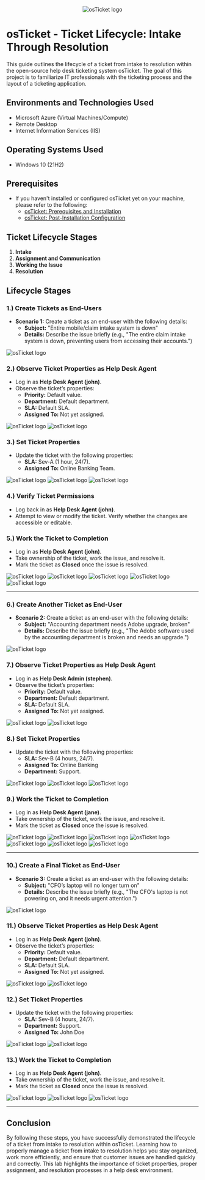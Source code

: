 <p align="center">
<img src="https://i.imgur.com/Clzj7Xs.png" alt="osTicket logo"/>
</p>

<h1>osTicket - Ticket Lifecycle: Intake Through Resolution</h1>
This guide outlines the lifecycle of a ticket from intake to resolution within the open-source help desk ticketing system osTicket.  The goal of this project is to familiarize IT professionals with the ticketing process and the layout of a ticketing application.

<br />


<h2>Environments and Technologies Used</h2>

- Microsoft Azure (Virtual Machines/Compute)
- Remote Desktop
- Internet Information Services (IIS)

<h2>Operating Systems Used </h2>

- Windows 10</b> (21H2)

<h2>Prerequisites</h2>

- If you haven't installed or configured osTicket yet on your machine, please refer to the following:
  - <a href="https://github.com/cristopherb19/osTicket-prereqs">osTicket: Prerequisites and Installation</a>
  - <a href="https://github.com/cristopherb19/osTicket-post-install-config">osTicket: Post-Installation Configuration</a>

<h2>Ticket Lifecycle Stages</h2>

1. **Intake**
2. **Assignment and Communication**
3. **Working the Issue**
4. **Resolution**

<h2>Lifecycle Stages</h2>

<h3>1.) Create Tickets as End-Users</h3>

- **Scenario 1:** Create a ticket as an end-user with the following details:
  - **Subject:** "Entire mobile/claim intake system is down"
  - **Details:** Describe the issue briefly (e.g., "The entire claim intake system is down, preventing users from accessing their accounts.")

<img src="https://imgur.com/gEn5F1V.png" alt="osTicket logo"/>

<h3>2.) Observe Ticket Properties as Help Desk Agent</h3>

- Log in as **Help Desk Agent (john)**.
- Observe the ticket’s properties:
  - **Priority:** Default value.
  - **Department:** Default department.
  - **SLA:** Default SLA.
  - **Assigned To:** Not yet assigned.
 
<img src="https://imgur.com/17491yn.png" alt="osTicket logo"/>
<img src="https://imgur.com/fvyCybX.png" alt="osTicket logo"/>

<h3>3.) Set Ticket Properties</h3>

- Update the ticket with the following properties:
  - **SLA:** Sev-A (1 hour, 24/7).
  - **Assigned To:** Online Banking Team.

<img src="https://imgur.com/fvyCybX.png" alt="osTicket logo"/>
<img src="https://imgur.com/jUZFwGO.png" alt="osTicket logo"/>
<img src="https://imgur.com/CA1jgoL.png" alt="osTicket logo"/>

<h3>4.) Verify Ticket Permissions</h3>

- Log back in as **Help Desk Agent (john)**.
- Attempt to view or modify the ticket. Verify whether the changes are accessible or editable.

<h3>5.) Work the Ticket to Completion</h3>

- Log in as **Help Desk Agent (john)**.
- Take ownership of the ticket, work the issue, and resolve it.
- Mark the ticket as **Closed** once the issue is resolved.

<img src="https://imgur.com/SY0bbCt.png" alt="osTicket logo"/>
<img src="https://imgur.com/4Ox2Hsb.png" alt="osTicket logo"/>
<img src="https://imgur.com/kANvRzD.png" alt="osTicket logo"/>
<img src="https://imgur.com/UST0jzM.png" alt="osTicket logo"/>
<img src="https://imgur.com/oqNu9A3.png" alt="osTicket logo"/>

---

<h3>6.) Create Another Ticket as End-User</h3>

- **Scenario 2:** Create a ticket as an end-user with the following details:
  - **Subject:** "Accounting department needs Adobe upgrade, broken"
  - **Details:** Describe the issue briefly (e.g., "The Adobe software used by the accounting department is broken and needs an upgrade.")
 
<img src="https://imgur.com/weWurnV.png" alt="osTicket logo"/>

<h3>7.) Observe Ticket Properties as Help Desk Agent</h3>

- Log in as **Help Desk Admin (stephen)**.
- Observe the ticket’s properties:
  - **Priority:** Default value.
  - **Department:** Default department.
  - **SLA:** Default SLA.
  - **Assigned To:** Not yet assigned.
 
<img src="https://imgur.com/gN7Tir3.png" alt="osTicket logo"/>
<img src="https://imgur.com/skF8sLW.png" alt="osTicket logo"/>

<h3>8.) Set Ticket Properties</h3>

- Update the ticket with the following properties:
  - **SLA:** Sev-B (4 hours, 24/7).
  - **Assigned To:** Online Banking
  - **Department:** Support.
 
<img src="https://imgur.com/CA3taCk.png" alt="osTicket logo"/>
<img src="https://imgur.com/tEgEvIF.png" alt="osTicket logo"/>
<img src="https://imgur.com/515aOmA.png" alt="osTicket logo"/>


<h3>9.) Work the Ticket to Completion</h3>

- Log in as **Help Desk Agent (jane)**.
- Take ownership of the ticket, work the issue, and resolve it.
- Mark the ticket as **Closed** once the issue is resolved.

<img src="https://imgur.com/wM0mZfw.png" alt="osTicket logo"/>
<img src="https://imgur.com/UFQcPfN.png" alt="osTicket logo"/>
<img src="https://imgur.com/14hagYx.png" alt="osTicket logo"/>
<img src="https://imgur.com/YDmgIo4.png" alt="osTicket logo"/>
<img src="https://imgur.com/VMrlQgR.png" alt="osTicket logo"/>
<img src="https://imgur.com/ZY33HEj.png" alt="osTicket logo"/>
<img src="https://imgur.com/6PTTRcr.png" alt="osTicket logo"/>


---

<h3>10.) Create a Final Ticket as End-User</h3>

- **Scenario 3:** Create a ticket as an end-user with the following details:
  - **Subject:** "CFO’s laptop will no longer turn on"
  - **Details:** Describe the issue briefly (e.g., "The CFO's laptop is not powering on, and it needs urgent attention.")
 
<img src="https://imgur.com/BGgVM9a.png" alt="osTicket logo"/>


<h3>11.) Observe Ticket Properties as Help Desk Agent</h3>

- Log in as **Help Desk Agent (john)**.
- Observe the ticket’s properties:
  - **Priority:** Default value.
  - **Department:** Default department.
  - **SLA:** Default SLA.
  - **Assigned To:** Not yet assigned.

<img src="https://imgur.com/4vWQLb3.png" alt="osTicket logo"/>
<img src="https://imgur.com/QbqbdQk.png" alt="osTicket logo"/>

<h3>12.) Set Ticket Properties</h3>

- Update the ticket with the following properties:
  - **SLA:** Sev-B (4 hours, 24/7).
  - **Department:** Support.
  - **Assigned To:** John Doe

<img src="https://imgur.com/jktspji.png" alt="osTicket logo"/>
<img src="https://imgur.com/NtqcfK5.png" alt="osTicket logo"/>

<h3>13.) Work the Ticket to Completion</h3>

- Log in as **Help Desk Agent (john)**.
- Take ownership of the ticket, work the issue, and resolve it.
- Mark the ticket as **Closed** once the issue is resolved.

<img src="https://imgur.com/lriwegk.png" alt="osTicket logo"/>
<img src="https://imgur.com/ihW13gb.png" alt="osTicket logo"/>
<img src="https://imgur.com/HRGu907.png" alt="osTicket logo"/>

---

<h2>Conclusion</h2>

By following these steps, you have successfully demonstrated the lifecycle of a ticket from intake to resolution within osTicket. Learning how to properly manage a ticket from intake to resolution helps you stay organized, work more efficiently, and ensure that customer issues are handled quickly and correctly. This lab highlights the importance of ticket properties, proper assignment, and resolution processes in a help desk environment.
